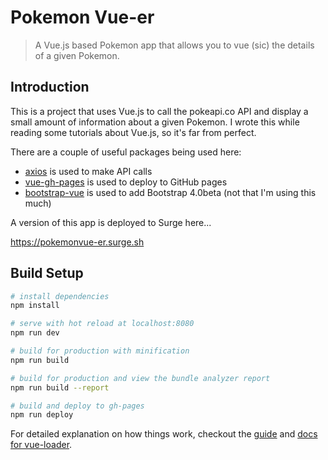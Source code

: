 # Pokemon Vue-er

> A Vue.js based Pokemon app that allows you to vue (sic) the details of a given Pokemon.

## Introduction

This is a project that uses Vue.js to call the pokeapi.co API and display a small amount of information about a given Pokemon. I wrote this while reading some tutorials about Vue.js, so it's far from perfect.

There are a couple of useful packages being used here:

- [axios](https://github.com/mzabriskie/axios) is used to make API calls
- [vue-gh-pages](https://github.com/KieferSivitz/vue-gh-pages) is used to deploy to GitHub pages
- [bootstrap-vue](https://bootstrap-vue.js.org/) is used to add Bootstrap 4.0beta (not that I'm using this much)

A version of this app is deployed to Surge here...

<https://pokemonvue-er.surge.sh>

## Build Setup

``` bash
# install dependencies
npm install

# serve with hot reload at localhost:8080
npm run dev

# build for production with minification
npm run build

# build for production and view the bundle analyzer report
npm run build --report

# build and deploy to gh-pages
npm run deploy
```

For detailed explanation on how things work, checkout the [guide](http://vuejs-templates.github.io/webpack/) and [docs for vue-loader](http://vuejs.github.io/vue-loader).
